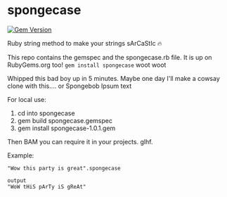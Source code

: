# spongecase
[![Gem Version](https://badge.fury.io/rb/spongecase.svg)](https://badge.fury.io/rb/spongecase)

Ruby string method to make your strings sArCaStIc :fire: 


This repo contains the gemspec and the spongecase.rb file. It is up on RubyGems.org too!
`gem install spongecase` woot woot

Whipped this bad boy up in 5 minutes. Maybe one day I'll make a cowsay clone with this.... or Spongebob Ipsum text

For local use: 

1. cd into spongecase
2. gem build spongecase.gemspec
3. gem install spongecase-1.0.1.gem

Then BAM you can require it in your projects. glhf.


Example:

```
"Wow this party is great".spongecase

output
"WoW tHiS pArTy iS gReAt" 
```
